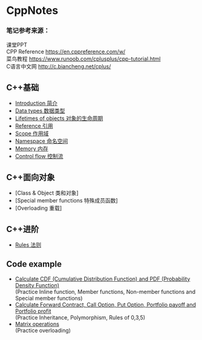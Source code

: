 # CppNotes
### 笔记参考来源：  
课堂PPT  
CPP Reference https://en.cppreference.com/w/  
菜鸟教程 https://www.runoob.com/cplusplus/cpp-tutorial.html  
C语言中文网 http://c.biancheng.net/cplus/

## C++基础
* [Introduction 简介](./Notehub/Introduction%20简介.md)  
* [Data types 数据类型](./Notehub/Data%20types%20数据类型.md)  
* [Lifetimes of objects 对象的生命周期](./Notehub/Lifetimes%20of%20objects%20对象的生命周期.md)  
* [Reference 引用](./Notehub/Reference%20引用.md)  
* [Scope 作用域](./Notehub/Scope%20作用域.md)
* [Namespace 命名空间](./Notehub/Namespace%20命名空间.md)  
* [Memory 内存](./Notehub/Memory%20内存.md)  
* [Control flow 控制流](./Notehub/Control%20flow%20控制流.md)  

## C++面向对象
* [Class & Object 类和对象]
* [Special member functions 特殊成员函数]
* [Overloading 重载]

## C++进阶
* [Rules 法则](./Notehub/Rules%20法则.md)  

## Code example
* [Calculate CDF (Cumulative Distribution Function) and PDF (Probability Density Function)](./Code%20example/Example1/README.md)  
(Practice Inline function, Member functions, Non-member functions and Special member functions)  
* [Calculate Forward Contract, Call Option, Put Option, Portfolio payoff and Portfolio profit](./Code%20example/Example2/README.md)  
(Practice Inheritance, Polymorphism, Rules of 0,3,5)  
* [Matrix operations](./Code%20example/Example3/README.md)  
(Practice overloading)
